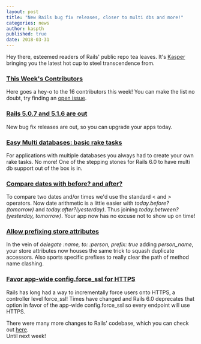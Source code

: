 ```yaml
---
layout: post
title: "New Rails bug fix releases, closer to multi dbs and more!"
categories: news
author: kaspth
published: true
date: 2018-03-31
---
```


Hey there, esteemed readers of Rails' public repo tea leaves. It's [Kasper](https://twitter.com/kaspth) bringing you the latest hot cup to steel transcendence from.

### [This Week's Contributors](http://contributors.rubyonrails.org/contributors/in-time-window/20180324-20180331)

Here goes a hey-o to the 16 contributors this week! You can make the list no doubt, try finding an&nbsp;[open issue](https://github.com/rails/rails/issues).

### [Rails 5.0.7 and 5.1.6 are out](https://rubyonrails.org/2018/3/29/Rails-5-0-7-and-5-1-6-have-been-released)

New bug fix releases are out, so you can upgrade your apps today.

### [Easy Multi databases: basic rake tasks](https://github.com/rails/rails/pull/32274)

For applications with multiple databases you always had to create your own rake tasks. No more! One of the stepping stones for Rails 6.0 to have multi db support out of the box is in.

### [Compare dates with before? and after?](https://github.com/rails/rails/pull/32185)

To compare two dates and/or times we'd use the standard \< and \> operators. Now date arithmetic is a little easier with _today.before?(tomorrow)_ and _today.after?(yesterday)_. Thus joining _today.between?(yesterday, tomorrow)_. Your app now has no excuse not to show up on time!

### [Allow prefixing store attributes](https://github.com/rails/rails/pull/32306)

In the vein of _delegate :name, to: :person, prefix: true_ adding _person\_name_, your store attributes now houses the same trick to squash duplicate accessors. Also sports specific prefixes to really clear the path of method name clashing.

### [Favor app-wide config.force_ssl for HTTPS](https://github.com/rails/rails/pull/32277)

Rails has long had a way to incrementally force users onto HTTPS, a controller level force\_ssl! Times have changed and Rails 6.0 deprecates that option in favor of the app-wide config.force\_ssl so every endpoint will use HTTPS.

There were many more changes to Rails' codebase, which you can check out [here](https://github.com/rails/rails/compare/master@%7B2018-03-24%7D...@%7B2018-03-31%7D).  
Until next week!
